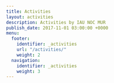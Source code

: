 ```yaml
---
title: Activities
layout: activities
description: Activities by IAU NOC MUR
publish_date: 2017-11-01 03:00:00 +0000
menu:
  footer:
    identifier: _activities
    url: "/activities/"
    weight: 2
  navigation:
    identifier: _activities
    weight: 3
---
```

